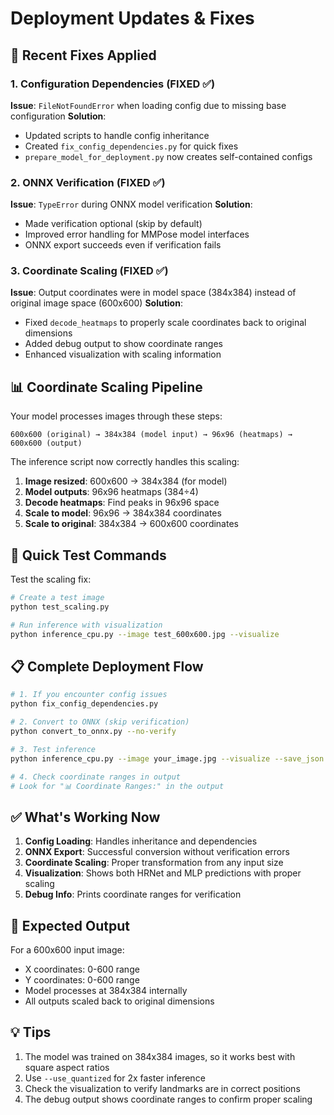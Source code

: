 # Deployment Updates & Fixes

## 🔧 Recent Fixes Applied

### 1. Configuration Dependencies (FIXED ✅)
**Issue**: `FileNotFoundError` when loading config due to missing base configuration
**Solution**: 
- Updated scripts to handle config inheritance
- Created `fix_config_dependencies.py` for quick fixes
- `prepare_model_for_deployment.py` now creates self-contained configs

### 2. ONNX Verification (FIXED ✅)
**Issue**: `TypeError` during ONNX model verification
**Solution**: 
- Made verification optional (skip by default)
- Improved error handling for MMPose model interfaces
- ONNX export succeeds even if verification fails

### 3. Coordinate Scaling (FIXED ✅)
**Issue**: Output coordinates were in model space (384x384) instead of original image space (600x600)
**Solution**: 
- Fixed `decode_heatmaps` to properly scale coordinates back to original dimensions
- Added debug output to show coordinate ranges
- Enhanced visualization with scaling information

## 📊 Coordinate Scaling Pipeline

Your model processes images through these steps:

```
600x600 (original) → 384x384 (model input) → 96x96 (heatmaps) → 600x600 (output)
```

The inference script now correctly handles this scaling:

1. **Image resized**: 600x600 → 384x384 (for model)
2. **Model outputs**: 96x96 heatmaps (384÷4)
3. **Decode heatmaps**: Find peaks in 96x96 space
4. **Scale to model**: 96x96 → 384x384 coordinates
5. **Scale to original**: 384x384 → 600x600 coordinates

## 🚀 Quick Test Commands

Test the scaling fix:
```bash
# Create a test image
python test_scaling.py

# Run inference with visualization
python inference_cpu.py --image test_600x600.jpg --visualize
```

## 📋 Complete Deployment Flow

```bash
# 1. If you encounter config issues
python fix_config_dependencies.py

# 2. Convert to ONNX (skip verification)
python convert_to_onnx.py --no-verify

# 3. Test inference
python inference_cpu.py --image your_image.jpg --visualize --save_json

# 4. Check coordinate ranges in output
# Look for "📊 Coordinate Ranges:" in the output
```

## ✅ What's Working Now

1. **Config Loading**: Handles inheritance and dependencies
2. **ONNX Export**: Successful conversion without verification errors
3. **Coordinate Scaling**: Proper transformation from any input size
4. **Visualization**: Shows both HRNet and MLP predictions with proper scaling
5. **Debug Info**: Prints coordinate ranges for verification

## 🎯 Expected Output

For a 600x600 input image:
- X coordinates: 0-600 range
- Y coordinates: 0-600 range
- Model processes at 384x384 internally
- All outputs scaled back to original dimensions

## 💡 Tips

1. The model was trained on 384x384 images, so it works best with square aspect ratios
2. Use `--use_quantized` for 2x faster inference
3. Check the visualization to verify landmarks are in correct positions
4. The debug output shows coordinate ranges to confirm proper scaling 